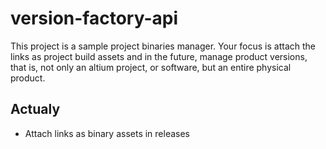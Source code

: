 # version-factory-api

This project is a sample project binaries manager. Your focus is attach the links as project build assets and in the future, manage product versions, that is, not only an altium project, or software, but an entire physical product.

## Actualy
  * Attach links as binary assets in releases

